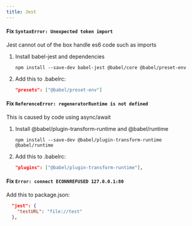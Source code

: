 ```yaml
---
title: Jest
---
```



#### Fix `SyntaxError: Unexpected token import`

Jest cannot out of the box handle es6 code such as imports

1. Install babel-jest and dependencies

    ```
    npm install --save-dev babel-jest @babel/core @babel/preset-env
    ```

1. Add this to .babelrc:

    ```json
    "presets": ["@babel/preset-env"]
    ```


#### Fix `ReferenceError: regeneratorRuntime is not defined`

This is caused by code using async/await

1. Install @babel/plugin-transform-runtime and @babel/runtime

    ```
    npm install --save-dev @babel/plugin-transform-runtime @babel/runtime
    ```

1. Add this to .babelrc:

    ```json
    "plugins": ["@babel/plugin-transform-runtime"],
    ```


#### Fix `Error: connect ECONNREFUSED 127.0.0.1:80`

Add this to package.json:

```json
  "jest": {
    "testURL": "file://test"
  },
```
